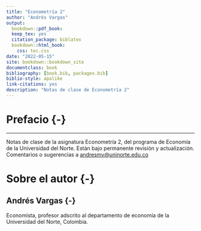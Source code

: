 ```yaml
--- 
title: "Econometría 2"
author: "Andrés Vargas"
output:
  bookdown::pdf_book:
  keep_tex: yes
  citation_package: biblatex
  bookdown::html_book:
    css: toc.css
date: "2022-05-15"
site: bookdown::bookdown_site
documentclass: book
bibliography: [book.bib, packages.bib]
biblio-style: apalike
link-citations: yes
description: "Notas de clase de Econometría 2"
---
```


# Prefacio {-}

---

Notas de clase de la asignatura Econometría 2, del programa de Economía de la Universidad del Norte. Están bajo permanente revisión y actualización. Comentarios o sugerencias a andresmv@uninorte.edu.co

# Sobre el autor {-}

## Andrés Vargas {-}

Economista, profesor adscrito al departamento de economía de la Universidad del Norte, Colombia. 
